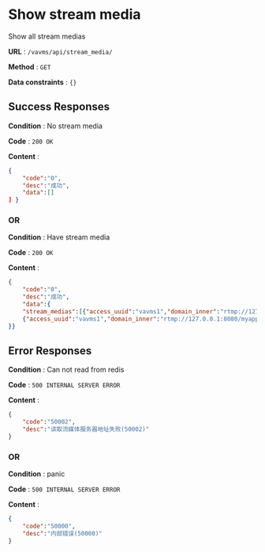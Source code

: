 # Show stream media

Show all stream medias

**URL** : `/vavms/api/stream_media/`

**Method** : `GET`

**Data constraints** : `{}`

## Success Responses

**Condition** : No stream media

**Code** : `200 OK`

**Content** : 

```json
{ 
	"code":"0",
	"desc":"成功",
	"data":[]
] }
```
### OR

**Condition** : Have stream media

**Code** : `200 OK`

**Content** :

```json
{
    "code":"0",
    "desc":"成功",
    "data":{
	"stream_medias":[{"access_uuid":"vavms1","domain_inner":"rtmp://127.0.0.1:8080/myapp","domain_outer":"rtmp://222.222.218.52:8080/myapp" },
	{"access_uuid":"vavms1","domain_inner":"rtmp://127.0.0.1:8080/myapp","domain_outer":"rtmp://222.222.218.53:8080/myapp" }]
}} 
```
## Error Responses

**Condition** : Can not read from redis

**Code** : `500 INTERNAL SERVER ERROR`

**Content** : 

```json
{
    "code":"50002",
    "desc":"读取流媒体服务器地址失败(50002)"
}
```

### OR

**Condition** : panic

**Code** : `500 INTERNAL SERVER ERROR`

**Content** : 

```json
{
    "code":"50000",
    "desc":"内部错误(50000)"
}
```
